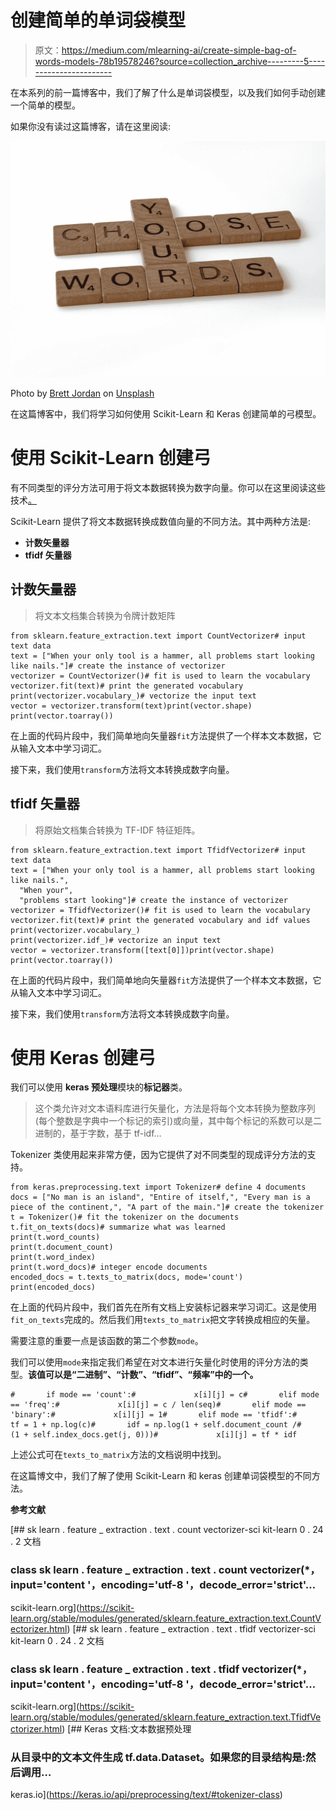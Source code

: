 # 创建简单的单词袋模型

> 原文：<https://medium.com/mlearning-ai/create-simple-bag-of-words-models-78b19578246?source=collection_archive---------5----------------------->

在本系列的前一篇博客中，我们了解了什么是单词袋模型，以及我们如何手动创建一个简单的模型。

如果你没有读过这篇博客，请在这里阅读:

![](img/8074ef9cef446974407011307b8bb776.png)

Photo by [Brett Jordan](https://unsplash.com/@brett_jordan?utm_source=medium&utm_medium=referral) on [Unsplash](https://unsplash.com?utm_source=medium&utm_medium=referral)

在这篇博客中，我们将学习如何使用 Scikit-Learn 和 Keras 创建简单的弓模型。

# 使用 Scikit-Learn 创建弓

有不同类型的评分方法可用于将文本数据转换为数字向量。你可以在这里阅读这些技术[。](/@priyansh-kedia/methods-for-scoring-words-in-nlp-8a1f0b55605a)

Scikit-Learn 提供了将文本数据转换成数值向量的不同方法。其中两种方法是:

*   **计数矢量器**
*   **tfidf 矢量器**

## 计数矢量器

> 将文本文档集合转换为令牌计数矩阵

```
from sklearn.feature_extraction.text import CountVectorizer# input text data
text = ["When your only tool is a hammer, all problems start looking like nails."]# create the instance of vectorizer
vectorizer = CountVectorizer()# fit is used to learn the vocabulary
vectorizer.fit(text)# print the generated vocabulary
print(vectorizer.vocabulary_)# vectorize the input text
vector = vectorizer.transform(text)print(vector.shape)
print(vector.toarray())
```

在上面的代码片段中，我们简单地向矢量器`fit`方法提供了一个样本文本数据，它从输入文本中学习词汇。

接下来，我们使用`transform`方法将文本转换成数字向量。

## tfidf 矢量器

> 将原始文档集合转换为 TF-IDF 特征矩阵。

```
from sklearn.feature_extraction.text import TfidfVectorizer# input text data
text = ["When your only tool is a hammer, all problems start looking like nails.",
  "When your",
  "problems start looking"]# create the instance of vectorizer
vectorizer = TfidfVectorizer()# fit is used to learn the vocabulary
vectorizer.fit(text)# print the generated vocabulary and idf values
print(vectorizer.vocabulary_)
print(vectorizer.idf_)# vectorize an input text
vector = vectorizer.transform([text[0]])print(vector.shape)
print(vector.toarray())
```

在上面的代码片段中，我们简单地向矢量器`fit`方法提供了一个样本文本数据，它从输入文本中学习词汇。

接下来，我们使用`transform`方法将文本转换成数字向量。

# 使用 Keras 创建弓

我们可以使用 **keras 预处理**模块的**标记器**类。

> 这个类允许对文本语料库进行矢量化，方法是将每个文本转换为整数序列(每个整数是字典中一个标记的索引)或向量，其中每个标记的系数可以是二进制的，基于字数，基于 tf-idf…

Tokenizer 类使用起来非常方便，因为它提供了对不同类型的现成评分方法的支持。

```
from keras.preprocessing.text import Tokenizer# define 4 documents
docs = ["No man is an island", "Entire of itself,", "Every man is a piece of the continent,", "A part of the main."]# create the tokenizer
t = Tokenizer()# fit the tokenizer on the documents
t.fit_on_texts(docs)# summarize what was learned
print(t.word_counts)
print(t.document_count)
print(t.word_index)
print(t.word_docs)# integer encode documents
encoded_docs = t.texts_to_matrix(docs, mode='count')
print(encoded_docs)
```

在上面的代码片段中，我们首先在所有文档上安装标记器来学习词汇。这是使用`fit_on_texts`完成的。然后我们用`texts_to_matrix`把文字转换成相应的矢量。

需要注意的重要一点是该函数的第二个参数`mode`。

我们可以使用`mode`来指定我们希望在对文本进行矢量化时使用的评分方法的类型。**该值可以是“二进制”、“计数”、“tfidf”、“频率”中的一个。**

```
#       if mode == 'count':#             x[i][j] = c#       elif mode == 'freq':#             x[i][j] = c / len(seq)#       elif mode == 'binary':#             x[i][j] = 1#       elif mode == 'tfidf':#             tf = 1 + np.log(c)#       idf = np.log(1 + self.document_count /#             (1 + self.index_docs.get(j, 0)))#             x[i][j] = tf * idf
```

上述公式可在`texts_to_matrix`方法的文档说明中找到。

在这篇博文中，我们了解了使用 Scikit-Learn 和 keras 创建单词袋模型的不同方法。

**参考文献**

[](https://scikit-learn.org/stable/modules/generated/sklearn.feature_extraction.text.CountVectorizer.html) [## sk learn . feature _ extraction . text . count vectorizer-sci kit-learn 0 . 24 . 2 文档

### class sk learn . feature _ extraction . text . count vectorizer(*，input='content '，encoding='utf-8 '，decode_error='strict'…

scikit-learn.org](https://scikit-learn.org/stable/modules/generated/sklearn.feature_extraction.text.CountVectorizer.html) [](https://scikit-learn.org/stable/modules/generated/sklearn.feature_extraction.text.TfidfVectorizer.html) [## sk learn . feature _ extraction . text . tfidf vectorizer-sci kit-learn 0 . 24 . 2 文档

### class sk learn . feature _ extraction . text . tfidf vectorizer(*，input='content '，encoding='utf-8 '，decode_error='strict'…

scikit-learn.org](https://scikit-learn.org/stable/modules/generated/sklearn.feature_extraction.text.TfidfVectorizer.html) [](https://keras.io/api/preprocessing/text/#tokenizer-class) [## Keras 文档:文本数据预处理

### 从目录中的文本文件生成 tf.data.Dataset。如果您的目录结构是:然后调用…

keras.io](https://keras.io/api/preprocessing/text/#tokenizer-class)